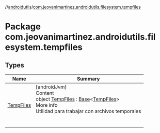 //[androidutils](../index.md)/[com.jeovanimartinez.androidutils.filesystem.tempfiles](index.md)



# Package com.jeovanimartinez.androidutils.filesystem.tempfiles  


## Types  
  
|  Name|  Summary| 
|---|---|
| <a name="com.jeovanimartinez.androidutils.filesystem.tempfiles/TempFiles///PointingToDeclaration/"></a>[TempFiles](-temp-files/index.md)| <a name="com.jeovanimartinez.androidutils.filesystem.tempfiles/TempFiles///PointingToDeclaration/"></a>[androidJvm]  <br>Content  <br>object [TempFiles](-temp-files/index.md) : [Base](../com.jeovanimartinez.androidutils/-base/index.md)<[TempFiles](-temp-files/index.md)>   <br>More info  <br>Utilidad para trabajar con archivos temporales  <br><br><br>

